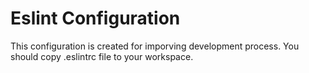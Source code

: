 # Eslint Configuration
This configuration is created for imporving development process. You should copy .eslintrc file to your workspace.
